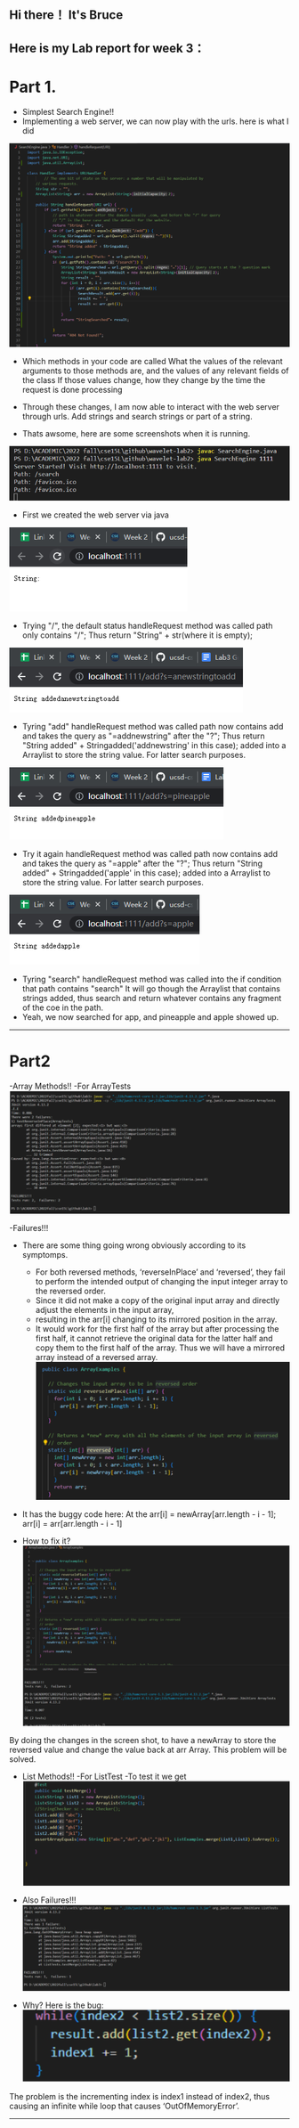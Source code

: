 ## Hi there！ It's Bruce
## Here is my Lab report for week 3：

# Part 1.
 - Simplest Search Engine!!
 - Implementing a web server, we can now play with the urls.
   here is what I did
  
![Image](3.6.png)

- Which methods in your code are called
What the values of the relevant arguments to those methods are, and the values of any relevant fields of the class
If those values change, how they change by the time the request is done processing

- Through these changes, I am now able to interact with the web server through urls. 
  Add strings and search strings or part of a string.
  
- Thats awsome, here are some screenshots when it is running.

![Image](3.7.png)

- First we created the web server via java


![Image](3.1.png)

- Trying "/", the default status
handleRequest method was called
path only contains "/"; 
Thus return "String" + str(where it is empty);

![Image](3.2.png)

- Tyring "add"
handleRequest method was called
path now contains add and takes the query as "=addnewstring" after the "?"; 
Thus return "String added" + Stringadded('addnewstring' in this case);
added into a Arraylist to store the string value. For latter search purposes.

![Image](3.3.png)


- Try it again
handleRequest method was called
path now contains add and takes the query as "=apple" after the "?"; 
Thus return "String added" + Stringadded('apple' in this case);
added into a Arraylist to store the string value. For latter search purposes.

![Image](3.4.png)


- Tyring "search"
handleRequest method was called
into the if condition that path contains "search"
It will go though the Arraylist that contains strings added,
thus search and return whatever contains any fragment of the coe in the path.
- Yeah, we now searched for app, and pineapple and apple showed up.

---

# Part2
-Array Methods!!
-For ArrayTests
![Image](3.8.png)


  -Failures!!!
- There are some thing going wrong obviously according to its symptomps.

  - For both reversed methods, ‘reverseInPlace’ and ‘reversed’, they fail to perform the intended output of changing the input integer array to the reversed order.
  - Since it did not make a copy of the original input array and directly adjust the elements in the input array, 
  - resulting in the arr[i] changing to its mirrored position in the array.
  - It would work for the first half of the array but after processing the first half, it cannot retrieve the original data for the latter half and copy them to the       first half of the array. Thus we will have a mirrored array instead of a reversed array.
![Image](3.9.png)


- It has the buggy code here:
At the arr[i] = newArray[arr.length - i - 1];
arr[i] = arr[arr.length - i - 1] 

- How to fix it?
![Image](3.10.png)


By doing the changes in the screen shot, to have a newArray to store the reversed value and change the value back at arr Array. 
This problem will be solved.

- List Methods!!
-For ListTest
  -To test it we get
![Image](3.11.png)


- Also Failures!!!
![Image](3.12.png)



- Why?
Here is the bug:
![Image](3.13.png)


The problem is the incrementing index is index1 instead of index2, thus causing an infinite while loop that causes ‘OutOfMemoryError’.

---
